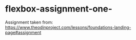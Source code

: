 # flexbox-assignment-one-
Assignment taken from: https://www.theodinproject.com/lessons/foundations-landing-page#assignment
